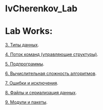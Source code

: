 # IvCherenkov_Lab


# Lab Works:

[3. Типы данных](/Lab3_Cherenkov.ipynb).

[4. Поток команд (управляющие структуры)](Lab4_cherenkov_iv.ipynb).

[5. Подпрограммы]().

[6. Вычислительная сложность алгоритмов]().

[7. Ошибки и исключения]().

[8. Файлы и сериализация данных]().

[9. Модули и пакеты]().
